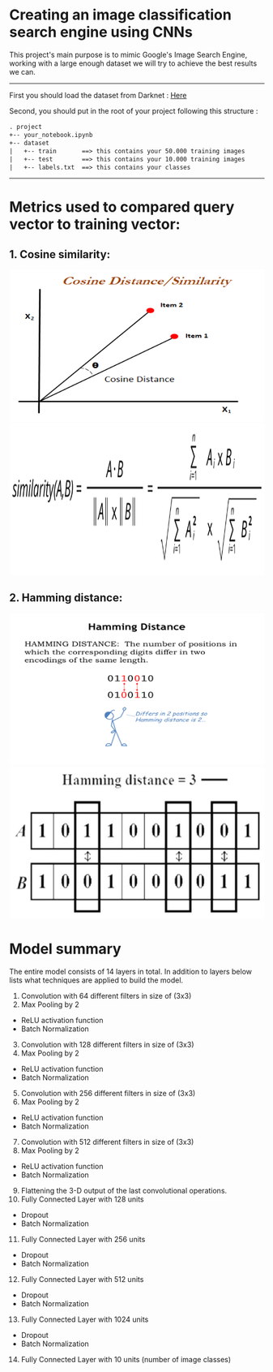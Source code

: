 # Creating an image classification search engine using CNNs 

This project's main purpose is to mimic Google's Image Search Engine, working with a large enough dataset we will try to achieve the best results we can.

---

First you should load the dataset from Darknet : [Here](https://pjreddie.com/projects/cifar-10-dataset-mirror/)

Second, you should put in the root of your project following this structure :


```
. project
+-- your_notebook.ipynb
+-- dataset
|   +-- train       ==> this contains your 50.000 training images
|   +-- test        ==> this contains your 10.000 training images
|   +-- labels.txt  ==> this contains your classes

```
---

# Metrics used to compared query vector to training vector:

## 1. Cosine similarity:

<img src="https://github.com/adnaneaabbar/reverse-image-search-engine/blob/master/static/cosine-similarity-draw.png" width="600" height="300">

<img src="https://github.com/adnaneaabbar/reverse-image-search-engine/blob/master/static/cosine-similarity.png" width="600" height="300">

## 2. Hamming distance:

<img src="https://github.com/adnaneaabbar/reverse-image-search-engine/blob/master/static/hamming-explained.png" width="600" height="300">

<img src="https://github.com/adnaneaabbar/reverse-image-search-engine/blob/master/static/hamming.png" width="600" height="300">

# Model summary

The entire model consists of 14 layers in total. In addition to layers below lists what techniques are applied to build the model.

1. Convolution with 64 different filters in size of (3x3)
2. Max Pooling by 2
* ReLU activation function
* Batch Normalization
3. Convolution with 128 different filters in size of (3x3)
4. Max Pooling by 2
* ReLU activation function
* Batch Normalization
5. Convolution with 256 different filters in size of (3x3)
6. Max Pooling by 2
* ReLU activation function
* Batch Normalization
7. Convolution with 512 different filters in size of (3x3)
8. Max Pooling by 2
* ReLU activation function
* Batch Normalization
9. Flattening the 3-D output of the last convolutional operations.
10. Fully Connected Layer with 128 units
* Dropout
* Batch Normalization
11. Fully Connected Layer with 256 units
* Dropout
* Batch Normalization
12. Fully Connected Layer with 512 units
* Dropout
* Batch Normalization
13. Fully Connected Layer with 1024 units
* Dropout
* Batch Normalization
14. Fully Connected Layer with 10 units (number of image classes)
